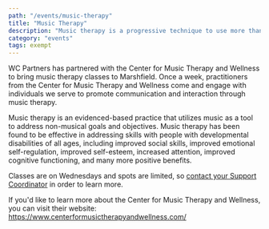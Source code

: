 ```yaml
---
path: "/events/music-therapy"
title: "Music Therapy"
description: "Music therapy is a progressive technique to use more than words for communication and interaction with others. Through the use of music, individuals are able to communicate with those around them in a new way. Classes are offered through Center for Music Therapy and Wellness."
category: "events"
tags: exempt
---
```


WC Partners has partnered with the Center for Music Therapy and Wellness to bring music therapy classes to Marshfield. Once a week, practitioners from the Center for Music Therapy and Wellness come and engage with individuals we serve to promote communication and interaction through music therapy.

Music therapy is an evidenced-based practice that utilizes music as a tool to address non-musical goals and objectives. Music therapy has been found to be effective in addressing skills with people with developmental disabilities of all ages, including improved social skills, improved emotional self-regulation, improved self-esteem, increased attention, improved cognitive functioning, and many more positive benefits.

Classes are on Wednesdays and spots are limited, so [contact your Support Coordinator](/sc-contact/) in order to learn more.

If you'd like to learn more about the Center for Music Therapy and Wellness, you can visit their website: https://www.centerformusictherapyandwellness.com/
